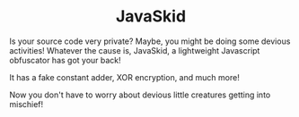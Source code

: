 <h1 align="center">JavaSkid</h1>

Is your source code very private?
Maybe, you might be doing some devious activities!
Whatever the cause is, JavaSkid, a lightweight Javascript obfuscator has got your back!

It has a fake constant adder, XOR encryption, and much more!

Now you don't have to worry about devious little creatures getting into mischief!
